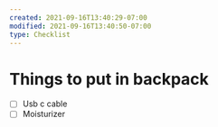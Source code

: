 ```yaml
---
created: 2021-09-16T13:40:29-07:00
modified: 2021-09-16T13:40:50-07:00
type: Checklist
---
```


# Things to put in backpack

- [ ] Usb c cable
- [ ] Moisturizer
